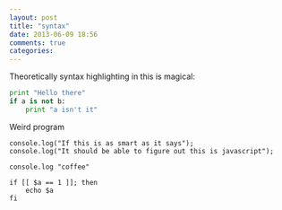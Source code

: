 ```yaml
---
layout: post
title: "syntax"
date: 2013-06-09 18:56
comments: true
categories: 
---
```


Theoretically syntax highlighting in this is magical:

``` python
print "Hello there"
if a is not b:
    print "a isn't it"
```

Weird program


``` 
console.log("If this is as smart as it says");
console.log("It should be able to figure out this is javascript");
``` 

```
console.log "coffee"
```

``` 
if [[ $a == 1 ]]; then
    echo $a
fi
```   

    